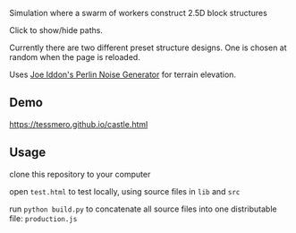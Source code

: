 Simulation where a swarm of workers construct 2.5D block structures 

Click to show/hide paths.

Currently there are two different preset structure designs. One is chosen at random when the page is reloaded.

Uses [Joe Iddon's Perlin Noise Generator](https://github.com/joeiddon/perlin) for terrain elevation.

## Demo

https://tessmero.github.io/castle.html

## Usage

clone this repository to your computer

open `test.html` to test locally, using source files in `lib` and `src`

run `python build.py` to concatenate all source files into one distributable file: `production.js`

